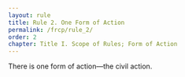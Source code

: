 ```yaml
---
layout: rule
title: Rule 2. One Form of Action
permalink: /frcp/rule_2/
order: 2
chapter: Title I. Scope of Rules; Form of Action
---
```


There is one form of action—the civil action.
